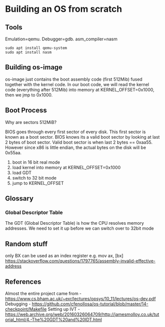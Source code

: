 # Building an OS from scratch

## Tools
Emulation=qemu. Debugger=gdb. asm_compiler=nasm

```
sudo apt install qemu-system
sudo apt install nasm
```
## Building os-image
os-image just contains the boot assembly code (first 512Mib) fused together with the kernel code. In our boot code, we will read
the kernel code (everything after 512Mib) into memory at KERNEL_OFFSET=0x1000, then we jmp to 0x1000.

## Boot Process
Why are sectors 512MiB?

BIOS goes through every first sector of every disk. This first sector is known as a boot sector.
BIOS knows its a valid boot sector by looking at last 2 bytes of boot sector.
Valid boot sector is when last 2 bytes == 0xaa55. However since x86 is little endian, the actual bytes on the disk will be 0x55aa.

1. boot in 16 bit real mode
2. load kernel into memory at KERNEL_OFFSET=0x1000
3. load GDT
4. switch to 32 bit mode
5. jump to KERNEL_OFFSET


## Glossary

### Global Descriptor Table

The GDT (Global Descriptor Table) is how the CPU resolves memory addresses.
We need to set it up before we can switch over to 32bit mode

## Random stuff

only BX can be used as an index register e.g. mov ax, [bx]
https://stackoverflow.com/questions/1797765/assembly-invalid-effective-address

## References

Almost the entire project came from - https://www.cs.bham.ac.uk/~exr/lectures/opsys/10_11/lectures/os-dev.pdf
Debugging - https://github.com/cfenollosa/os-tutorial/blob/master/14-checkpoint/Makefile
Setting up IVT - https://web.archive.org/web/20160326064709/http://jamesmolloy.co.uk/tutorial_html/4.-The%20GDT%20and%20IDT.html 